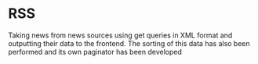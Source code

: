 # RSS
Taking news from news sources using get queries in XML format and outputting their data to the frontend. The sorting of this data has also been performed and its own paginator has been developed
